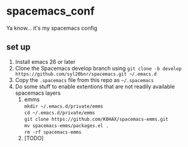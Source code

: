 # spacemacs_conf
Ya know... it's my spacemacs config
## set up
1. Install emacs 26 or later
1. Clone the Spacemacs develop branch using `git clone -b develop https://github.com/syl20bnr/spacemacs.git ~/.emacs.d`
1. Copy the `.spacemacs` file from this repo as `~/.spacemacs`
1. Do some stuff to enable extentions that are not readily available spacemacs layers
    1. emms  
    `mkdir ~/.emacs.d/private/emms`  
    `cd ~/.emacs.d/private/emms`  
    `git clone https://github.com/K0HAX/spacemacs-emms.git`  
    `mv spacemacs-emms/packages.el .`  
    `rm -rf spacemacs-emms`  
    1. [TODO]
